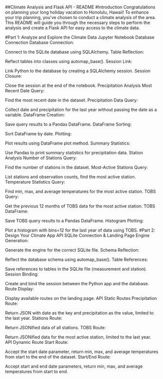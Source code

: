 ##Climate Analysis and Flask API - README
#Introduction
Congratulations on planning your long holiday vacation to Honolulu, Hawaii! To enhance your trip planning, you've chosen to conduct a climate analysis of the area. This README will guide you through the necessary steps to perform the analysis and create a Flask API for easy access to the climate data.

#Part 1: Analyze and Explore the Climate Data
Jupyter Notebook Database Connection
Database Connection:

Connect to the SQLite database using SQLAlchemy.
Table Reflection:

Reflect tables into classes using automap_base().
Session Link:

Link Python to the database by creating a SQLAlchemy session.
Session Closure:

Close the session at the end of the notebook.
Precipitation Analysis
Most Recent Date Query:

Find the most recent date in the dataset.
Precipitation Data Query:

Collect date and precipitation for the last year without passing the date as a variable.
DataFrame Creation:

Save query results to a Pandas DataFrame.
DataFrame Sorting:

Sort DataFrame by date.
Plotting:

Plot results using DataFrame plot method.
Summary Statistics:

Use Pandas to print summary statistics for precipitation data.
Station Analysis
Number of Stations Query:

Find the number of stations in the dataset.
Most-Active Stations Query:

List stations and observation counts, find the most active station.
Temperature Statistics Query:

Find min, max, and average temperatures for the most active station.
TOBS Query:

Get the previous 12 months of TOBS data for the most active station.
TOBS DataFrame:

Save TOBS query results to a Pandas DataFrame.
Histogram Plotting:

Plot a histogram with bins=12 for the last year of data using TOBS.
#Part 2: Design Your Climate App
API SQLite Connection & Landing Page
Engine Generation:

Generate the engine for the correct SQLite file.
Schema Reflection:

Reflect the database schema using automap_base().
Table References:

Save references to tables in the SQLite file (measurement and station).
Session Binding:

Create and bind the session between the Python app and the database.
Route Display:

Display available routes on the landing page.
API Static Routes
Precipitation Route:

Return JSON with date as the key and precipitation as the value, limited to the last year.
Stations Route:

Return JSONified data of all stations.
TOBS Route:

Return JSONified data for the most active station, limited to the last year.
API Dynamic Route
Start Route:

Accept the start date parameter, return min, max, and average temperatures from start to the end of the dataset.
Start/End Route:

Accept start and end date parameters, return min, max, and average temperatures from start to end.
